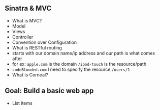 ## Sinatra & MVC

- What is MVC?
- Model
- Views
- Controller
- Convention over Configuration
- What is RESTful routing
- starts with our domain name/ip address and our path is what comes after
- for ex: `apple.com` is the domain `/ipod-touch` is the resource/path
- `codeBlooded.com` I need to specify the resource `/users/1`
- What is Corneal?

## Goal: Build a basic web app

- List items
